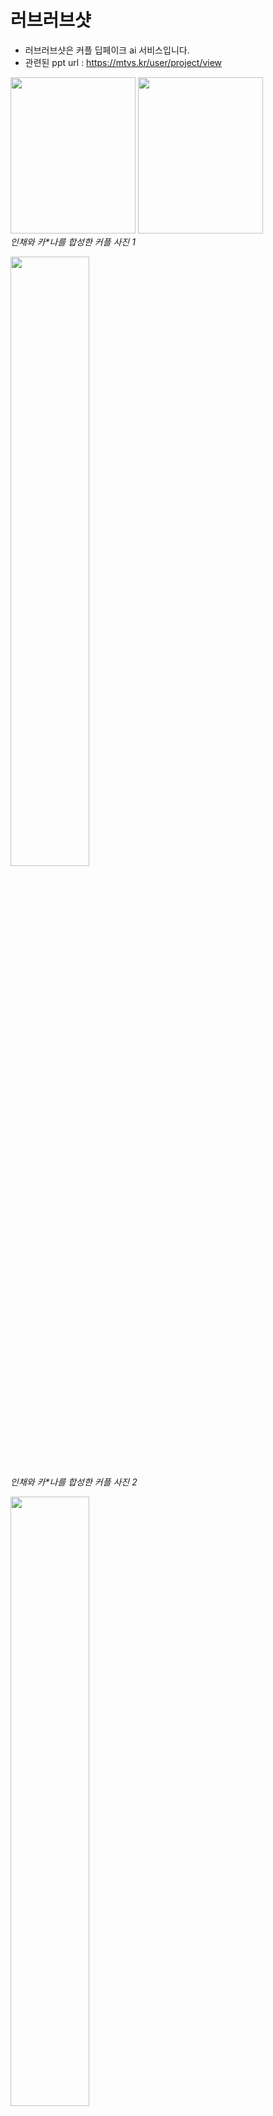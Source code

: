 # 러브러브샷

- 러브러브샷은 커플 딥페이크 ai 서비스입니다.
- 관련된 ppt url : https://mtvs.kr/user/project/view

<p>
<img src="https://github.com/lakecrimsonn/loveloveshot/assets/118543824/8dd0fe2b-0aaf-4710-9040-5364f243aaf3" width="200" height="250"/>
<img src="https://github.com/lakecrimsonn/loveloveshot/assets/118543824/ed3f3d42-90f2-47d8-8c45-ee86f3ffe537" width="200" height="250"/>
<br/>
<em>인채와 카*나를 합성한 커플 사진 1</em>  
</p>

<p>
<img src="https://github.com/lakecrimsonn/loveloveshot/assets/118543824/7b02af2e-5bbf-426c-9057-5094004f00f4" width="50%" height="50%"/>
<br/>
<em>인채와 카*나를 합성한 커플 사진 2</em>  
</p>

<p>
<img src="https://github.com/lakecrimsonn/loveloveshot/assets/118543824/0621d612-0db8-421a-bd64-bfb09875420e"  width="50%" height="50%"/>
<br/>
<em>서비스 UI 사진 1</em>  
</p>

<p>
<img src="https://github.com/lakecrimsonn/loveloveshot/assets/118543824/d03009f1-30fb-4806-af36-dffc513aa0fb"  width="50%" height="50%"/>
<br/>
<em>서비스 UI 사진 2</em>  
</p>

## 아키텍처

<p>
<img src="https://github.com/lakecrimsonn/loveloveshot/assets/118543824/abe085ee-af2e-4791-b727-ad660a2ea35b"  width="50%" height="50%"/>
<br/>
<em>이번 프로젝트는 fastapi 서버만 구성하였습니다.</em>  
</p>

- 이번 서비스는 도메인을 구매하고 서비스를 배포해서, 발표하는 동안 모든 청중자들이 사용할 수 있는 서비스를 만드는 것이 목표였습니다.
- 약 50명의 유저가 동시에 접속해도 문제없이 서비스가 유지될 수 있어야 했습니다.
- 문제는 한번 ai모델을 실행시킬 때마다 gpu vram 3기가를 사용하는 점이었습니다.
- 한번 점유한 gpu를 다른 유저에게 할당할 수가 없어서, redis 큐를 이용해서 사용자들의 요청을 하나하나 쌓아두었습니다.
- nginx로 트래픽을 나누고, 나눠진 리퀘스트는 레디스 큐에 쌓여 자신의 차례를 기다리는 스케쥴링 시스템을 구성했습니다.

## ai
### 배경 사진
- 합성 배경이 되는 사진은 초상권 때문에 함부로 다른 사람들의 사진을 사용할 수 없었습니다.
- 스테이블 디퓨전을 학습시켜서 배경사진을 생성하기로 했습니다.
- 기본 모델은 sd 1.5버전, lora 모델은 Japan Vibes - Film color를 이용했습니다.
- 프롬프팅을 공부해서 두명이 나올 수 있는 커플 사진을 생성했습니다.
- 예시 사진들
  <p>
  <img src="https://github.com/lakecrimsonn/loveloveshot/assets/118543824/23b9f0b8-823e-4d72-a383-3e53815a93c3"  width="30%" height="30%"/>
  <img src="https://github.com/lakecrimsonn/loveloveshot/assets/118543824/f4a60403-19d0-4aca-9248-78f5d4d6042b"  width="30%" height="30%"/>
  <img src="https://github.com/lakecrimsonn/loveloveshot/assets/118543824/115bff44-5a2a-4196-9ac6-5b8fc9b1a571"  width="30%" height="30%"/>
  <br/>
  </p>
  
### 화질 개선
- 사용하는 모델이 기본적으로 512px를 바탕으로 실행이 되기 때문에, 화질 키우는 ai모델을 도입했습니다.
- gfpgan모델은 사진의 화질을 올릴 수 있는 모델입니다.
  <p>
    <img src="https://github.com/lakecrimsonn/loveloveshot/assets/118543824/7ebacfea-2ceb-47f4-890b-4e5fbee6f22e"  width="20%" height="20%"/>
    <img src="https://github.com/lakecrimsonn/loveloveshot/assets/118543824/fede5f66-e171-4dcd-8a45-8c476ae27156"  width="20%" height="20%"/>
    <br/>
    <em>인채와 카*나 합성한 사진</em>  
  </p>

### 딥페이크 모델
- 유명한 모델 inswapper128은 상업적으로 이용이 불가합니다.
- 상업적으로 사용할 수 있는 모델이 필요했고, mobile face swap을 개선해서 사용하기로 했습니다.
- https://github.com/Seanseattle/MobileFaceSwap
  <p>
    <img src="https://github.com/Seanseattle/MobileFaceSwap/raw/master/docs/video.gif"  width="50%" height="50%"/>
    <br/>
  </p>
  

    
